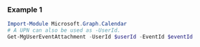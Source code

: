 ### Example 1
``` powershell
Import-Module Microsoft.Graph.Calendar
# A UPN can also be used as -UserId.
Get-MgUserEventAttachment -UserId $userId -EventId $eventId
```
